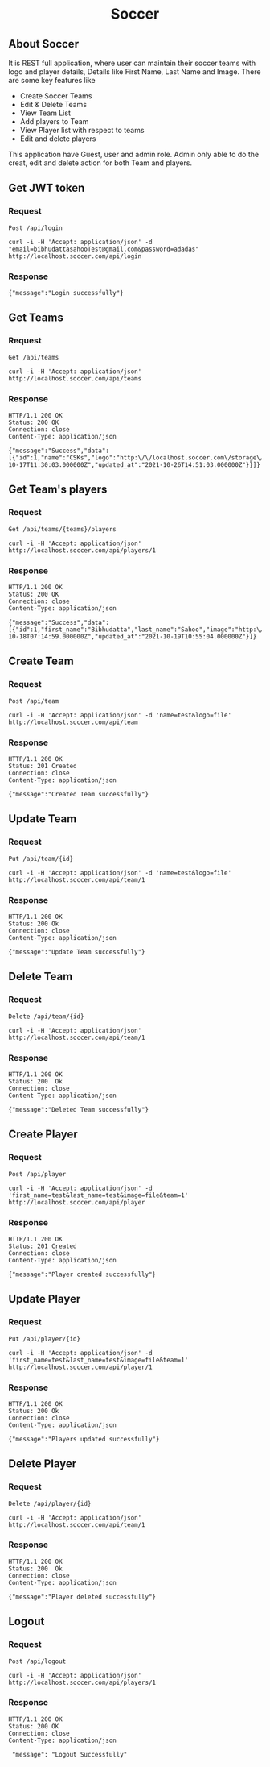 <h1 align="center">Soccer</h1>


## About Soccer
It is REST full application, where user can maintain their soccer teams with logo and player details, Details like First Name, Last Name and Image.
There are some key features like
- Create Soccer Teams 
- Edit & Delete Teams 
- View Team List
- Add players to Team
- View Player list with respect to teams
- Edit and delete players


This application have Guest, user and admin role. Admin only able to do the creat, edit and delete action for both Team and players.

## Get JWT token

### Request

`Post /api/login`

    curl -i -H 'Accept: application/json' -d "email=bibhudattasahooTest@gmail.com&password=adadas" http://localhost.soccer.com/api/login

### Response

    {"message":"Login successfully"}

## Get Teams

### Request

`Get /api/teams`

    curl -i -H 'Accept: application/json' http://localhost.soccer.com/api/teams

### Response
    HTTP/1.1 200 OK
    Status: 200 OK
    Connection: close
    Content-Type: application/json

    {"message":"Success","data":[{"id":1,"name":"CSKs","logo":"http:\/\/localhost.soccer.com\/storage\/9cNxFkEYcqVfAOc6FHOLTaeNWjDsSbyW5vfwsbKt.png","created_at":"2021-10-17T11:30:03.000000Z","updated_at":"2021-10-26T14:51:03.000000Z"}}]}

## Get Team's players

### Request

`Get /api/teams/{teams}/players`

    curl -i -H 'Accept: application/json' http://localhost.soccer.com/api/players/1

### Response
    HTTP/1.1 200 OK
    Status: 200 OK
    Connection: close
    Content-Type: application/json

    {"message":"Success","data":[{"id":1,"first_name":"Bibhudatta","last_name":"Sahoo","image":"http:\/\/localhost.soccer.com\/storage\/Bibhudatta1634541299.image\/png","team_id":1,"created_at":"2021-10-18T07:14:59.000000Z","updated_at":"2021-10-19T10:55:04.000000Z"}]}

## Create Team

### Request

`Post /api/team`

    curl -i -H 'Accept: application/json' -d 'name=test&logo=file' http://localhost.soccer.com/api/team

### Response
    HTTP/1.1 200 OK
    Status: 201 Created
    Connection: close
    Content-Type: application/json

    {"message":"Created Team successfully"}


## Update Team

### Request

`Put /api/team/{id}`

    curl -i -H 'Accept: application/json' -d 'name=test&logo=file' http://localhost.soccer.com/api/team/1

### Response
    HTTP/1.1 200 OK
    Status: 200 Ok
    Connection: close
    Content-Type: application/json

    {"message":"Update Team successfully"}



## Delete Team

### Request

`Delete /api/team/{id}`

    curl -i -H 'Accept: application/json' http://localhost.soccer.com/api/team/1

### Response
    HTTP/1.1 200 OK
    Status: 200  Ok
    Connection: close
    Content-Type: application/json

    {"message":"Deleted Team successfully"}


## Create Player

### Request

`Post /api/player`

    curl -i -H 'Accept: application/json' -d 'first_name=test&last_name=test&image=file&team=1' http://localhost.soccer.com/api/player

### Response
    HTTP/1.1 200 OK
    Status: 201 Created
    Connection: close
    Content-Type: application/json

    {"message":"Player created successfully"}


## Update Player

### Request

`Put /api/player/{id}`

    curl -i -H 'Accept: application/json' -d 'first_name=test&last_name=test&image=file&team=1' http://localhost.soccer.com/api/player/1

### Response
    HTTP/1.1 200 OK
    Status: 200 Ok
    Connection: close
    Content-Type: application/json

    {"message":"Players updated successfully"}



## Delete Player

### Request

`Delete /api/player/{id}`

    curl -i -H 'Accept: application/json' http://localhost.soccer.com/api/team/1

### Response
    HTTP/1.1 200 OK
    Status: 200  Ok
    Connection: close
    Content-Type: application/json

    {"message":"Player deleted successfully"}


## Logout

### Request

`Post /api/logout`

    curl -i -H 'Accept: application/json' http://localhost.soccer.com/api/players/1

### Response
    HTTP/1.1 200 OK
    Status: 200 OK
    Connection: close
    Content-Type: application/json

     "message": "Logout Successfully"



